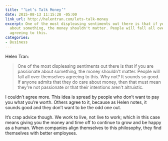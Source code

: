 ```yaml
---
title: "‘Let’s Talk Money’"
date: 2015-08-13 11:15:28 -05:00
link_url: http://helentran.com/lets-talk-money
excerpt: One of the most displeasing sentiments out there is that if you are passionate
  about something, the money shouldn't matter. People will fall all over themselves
  agreeing to this.
categories:
- Business
---
```


Helen Tran:

> One of the most displeasing sentiments out there is that if you are passionate about something, the money shouldn't matter. People will fall all over themselves agreeing to this. Why not? It sounds so good. If anyone admits that they do care about money, then that must mean they're not passionate or that their intentions aren't altruistic.

I couldn’t agree more. This idea is spread by people who don’t want to pay you what you’re worth. Others agree to it, because as Helen notes, it sounds good and they don’t want to be the odd one out.

It’s crap advice though. We work to live, not live to work; which in this case means giving you the money and time off to continue to grow and be happy as a human. When companies align themselves to this philosophy, they find themselves with better employees.
